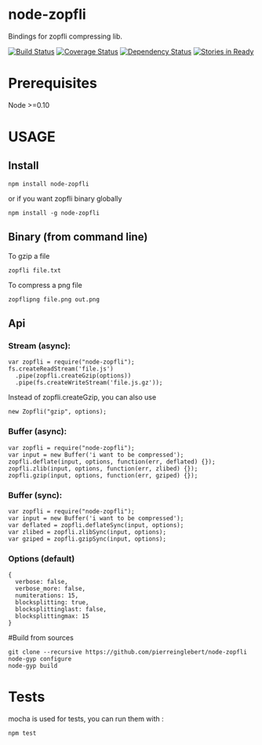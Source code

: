 node-zopfli
===========

Bindings for zopfli compressing lib.

[![Build Status](https://secure.travis-ci.org/pierreinglebert/node-zopfli.png)](http://travis-ci.org/pierreinglebert/node-zopfli)
[![Coverage Status](https://coveralls.io/repos/pierreinglebert/node-zopfli/badge.png?branch=master)](https://coveralls.io/r/pierreinglebert/node-zopfli?branch=master)
[![Dependency Status](https://gemnasium.com/pierreinglebert/node-zopfli.png)](https://gemnasium.com/pierreinglebert/node-zopfli)
[![Stories in Ready](https://badge.waffle.io/pierreinglebert/node-zopfli.png)](http://waffle.io/pierreinglebert/node-zopfli)

# Prerequisites

Node >=0.10

# USAGE

## Install
    
    npm install node-zopfli

or if you want zopfli binary globally

    npm install -g node-zopfli

## Binary (from command line)
To gzip a file
    
    zopfli file.txt

To compress a png file
    
    zopflipng file.png out.png

## Api
### Stream (async):
    var zopfli = require("node-zopfli");
    fs.createReadStream('file.js')
      .pipe(zopfli.createGzip(options))
      .pipe(fs.createWriteStream('file.js.gz'));

Instead of zopfli.createGzip, you can also use

    new Zopfli("gzip", options);


### Buffer (async):
    var zopfli = require("node-zopfli");
    var input = new Buffer('i want to be compressed');
    zopfli.deflate(input, options, function(err, deflated) {});
    zopfli.zlib(input, options, function(err, zlibed) {});
    zopfli.gzip(input, options, function(err, gziped) {});

### Buffer (sync):
    var zopfli = require("node-zopfli");
    var input = new Buffer('i want to be compressed');
    var deflated = zopfli.deflateSync(input, options);
    var zlibed = zopfli.zlibSync(input, options);
    var gziped = zopfli.gzipSync(input, options);

### Options (default)
    {
      verbose: false,
      verbose_more: false,
      numiterations: 15,
      blocksplitting: true,
      blocksplittinglast: false,
      blocksplittingmax: 15
    }

#Build from sources

    git clone --recursive https://github.com/pierreinglebert/node-zopfli
    node-gyp configure
    node-gyp build

# Tests
mocha is used for tests, you can run them with :
    
    npm test
